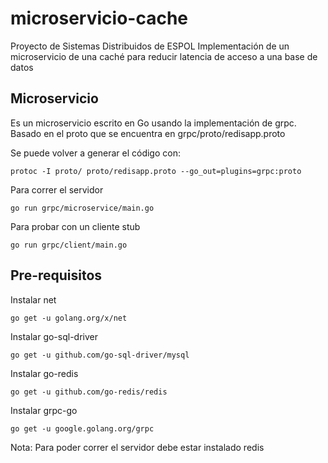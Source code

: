 # microservicio-cache

Proyecto de Sistemas Distribuidos de ESPOL
Implementación de un microservicio de una caché para reducir latencia de acceso a una base de datos


## Microservicio
Es un microservicio escrito en Go usando la implementación de grpc.
Basado en el proto que se encuentra en grpc/proto/redisapp.proto

Se puede volver a generar el código con:
```
protoc -I proto/ proto/redisapp.proto --go_out=plugins=grpc:proto
```

Para correr el servidor
```
go run grpc/microservice/main.go
```
Para probar con un cliente stub
```
go run grpc/client/main.go
```

## Pre-requisitos

Instalar net
```
go get -u golang.org/x/net
```
Instalar go-sql-driver
```
go get -u github.com/go-sql-driver/mysql
```
Instalar go-redis
```
go get -u github.com/go-redis/redis
```
Instalar grpc-go
```
go get -u google.golang.org/grpc
```


Nota: Para poder correr el servidor debe estar instalado redis